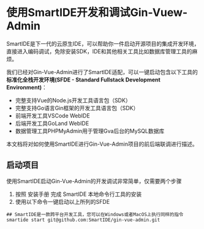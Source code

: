 # 使用SmartIDE开发和调试Gin-Vuew-Admin

SmartIDE是下一代的云原生IDE，可以帮助你一件启动开源项目的集成开发环境，直接进入编码调试，免除安装SDK，IDE和其他相关工具比如数据库管理工具的麻烦。

我们已经对Gin-Vue-Admin进行了SmartIDE适配，可以一键启动包含以下工具的 **标准化全栈开发环境(SFDE - Standard Fullstack Development Environment)**：

- 完整支持Vue的Node.js开发工具语言包（SDK）
- 完整支持Go语言Gin框架的开发工具语言包（SDK）
- 前端开发工具VSCode WebIDE
- 后端开发工具GoLand WebIDE
- 数据管理工具PHPMyAdmin用于管理Gva后台的MySQL数据库

本文档将对如何使用SmartIDE进行Gin-Vue-Admin项目的前后端联调进行描述。

## 启动项目

使用SmartIDE启动Gin-Vue-Admin的开发调试非常简单，仅需要两个步骤

1. 按照 安装手册 完成 SmartIDE 本地命令行工具的安装
2. 使用以下命令一键启动以上所列的SFDE

```shell
## SmartIDE是一款跨平台开发工具，您可以在Windows或者MacOS上执行同样的指令
smartide start git@github.com:SmartIDE/gin-vue-admin.git
```

